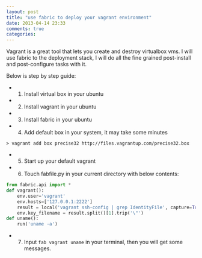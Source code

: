 ```yaml
---
layout: post
title: "use fabric to deploy your vagrant environment"
date: 2013-04-14 23:33
comments: true
categories: 
---
```


Vagrant is a great tool that lets you create and destroy virtualbox vms.
I will use fabric to the deployment stack, I will do all the fine grained 
post-install and post-configure tasks with it.

Below is step by step guide:
<!--more -->
* 1. Install virtual box in your ubuntu
* 2. Install vagrant in your ubuntu
* 3. Install fabric in your ubuntu
* 4. Add default box in your system, it may take some minutes
```
> vagrant add box precise32 http://files.vagrantup.com/precise32.box
```

* 5. Start up your default vagrant
* 6. Touch fabfile.py in your current directory with below contents:
```python
from fabric.api import *
def vagrant():
    env.user='vagrant'
    env.hosts=['127.0.0.1:2222']
    result = local('vagrant ssh-config | grep IdentityFile', capture=True)
    env.key_filename = result.split()[1].trip('\"')
def uname():
    run('uname -a')
```

* 7. Input ```fab vagrant uname``` in  your terminal, then you will get some messages.

